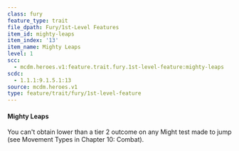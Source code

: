 ```yaml
---
class: fury
feature_type: trait
file_dpath: Fury/1st-Level Features
item_id: mighty-leaps
item_index: '13'
item_name: Mighty Leaps
level: 1
scc:
  - mcdm.heroes.v1:feature.trait.fury.1st-level-feature:mighty-leaps
scdc:
  - 1.1.1:9.1.5.1:13
source: mcdm.heroes.v1
type: feature/trait/fury/1st-level-feature
---
```


#### Mighty Leaps

You can't obtain lower than a tier 2 outcome on any Might test made to jump (see Movement Types in Chapter 10: Combat).
